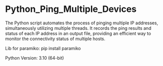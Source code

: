 # Python_Ping_Multiple_Devices

The Python script automates the process of pinging multiple IP addresses, simultaneously utilizing multiple threads. It records the ping results and status of each IP address in an output file, providing an efficient way to monitor the connectivity status of multiple hosts.

Lib for paramiko:
pip install paramiko

Python Version: 3.10 (64-bit)

